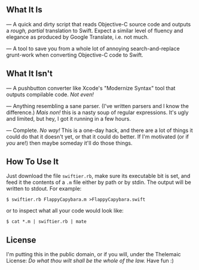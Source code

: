## What It Is

— A quick and dirty script that reads Objective-C source code and outputs a _rough, partial_ translation to Swift. Expect a similar level of fluency and elegance as produced by Google Translate, i.e. not much.

— A tool to save you from a whole lot of annoying search-and-replace grunt-work when converting Objective-C code to Swift.

## What It Isn't

— A pushbutton converter like Xcode's "Modernize Syntax" tool that outputs compilable code. _Not even!_

— Anything resembling a sane parser. (I've written parsers and I know the difference.) _Mais non!_ this is a nasty soup of regular expressions. It's ugly and limited, but hey, I got it running in a few hours.

— Complete. _No way!_ This is a one-day hack, and there are a lot of things it could do that it doesn't yet, or that it could do better. If I'm motivated (or if _you_ are!) then maybe someday it'll do those things.

## How To Use It

Just download the file `swiftier.rb`, make sure its executable bit is set, and feed it the contents of a `.m` file either by path or by stdin. The output will be written to stdout. For example:

    $ swiftier.rb FlappyCapybara.m >FlappyCapybara.swift

or to inspect what all your code would look like:

    $ cat *.m | swiftier.rb | mate

## License

I'm putting this in the public domain, or if you will, under the Thelemaic License: _Do what thou wilt shall be the whole of the law._ Have fun :)
